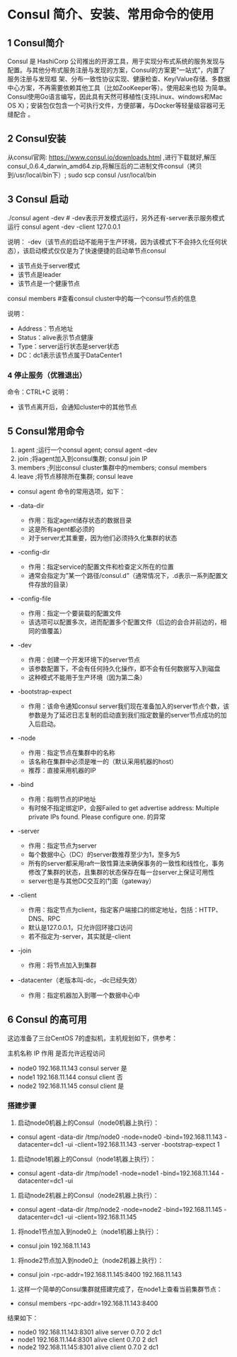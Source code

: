 # Consul 简介、安装、常用命令的使用

## 1 Consul简介

Consul 是 HashiCorp 公司推出的开源工具，用于实现分布式系统的服务发现与配置。与其他分布式服务注册与发现的方案，Consul的方案更“一站式”，内置了服务注册与发现框 架、分布一致性协议实现、健康检查、Key/Value存储、多数据中心方案，不再需要依赖其他工具（比如ZooKeeper等）。使用起来也较 为简单。Consul使用Go语言编写，因此具有天然可移植性(支持Linux、windows和Mac OS X)；安装包仅包含一个可执行文件，方便部署，与Docker等轻量级容器可无缝配合 。

## 2 Consul安装

从consul官网: https://www.consul.io/downloads.html ,进行下载就好,解压consul_0.6.4_darwin_amd64.zip,将解压后的二进制文件consul（拷贝到/usr/local/bin下）; sudo scp consul /usr/local/bin

## 3 Consul 启动

./consul agent -dev              # -dev表示开发模式运行，另外还有-server表示服务模式运行
consul agent -dev -client 127.0.0.1

说明：
-dev（该节点的启动不能用于生产环境，因为该模式下不会持久化任何状态），该启动模式仅仅是为了快速便捷的启动单节点consul
* 该节点处于server模式 
* 该节点是leader 
* 该节点是一个健康节点 

consul members   #查看consul cluster中的每一个consul节点的信息

说明：
* Address：节点地址
* Status：alive表示节点健康
* Type：server运行状态是server状态
* DC：dc1表示该节点属于DataCenter1 

### 4 停止服务（优雅退出）
命令：CTRL+C
说明：
* 该节点离开后，会通知cluster中的其他节点

## 5 Consul常用命令

1. agent	;运行一个consul agent;	consul agent -dev
1. join	;将agent加入到consul集群;	consul join IP
1. members	;列出consul cluster集群中的members;	consul members
1. leave	;将节点移除所在集群;	consul leave

* consul agent 命令的常用选项，如下：

* -data-dir 
   * 作用：指定agent储存状态的数据目录
   * 这是所有agent都必须的
   * 对于server尤其重要，因为他们必须持久化集群的状态
* -config-dir 
   * 作用：指定service的配置文件和检查定义所在的位置
   * 通常会指定为”某一个路径/consul.d”（通常情况下，.d表示一系列配置文件存放的目录）
* -config-file 
   * 作用：指定一个要装载的配置文件
   * 该选项可以配置多次，进而配置多个配置文件（后边的会合并前边的，相同的值覆盖）
* -dev 
   * 作用：创建一个开发环境下的server节点
   * 该参数配置下，不会有任何持久化操作，即不会有任何数据写入到磁盘
   * 这种模式不能用于生产环境（因为第二条）
* -bootstrap-expect 
   * 作用：该命令通知consul server我们现在准备加入的server节点个数，该参数是为了延迟日志复制的启动直到我们指定数量的server节点成功的加入后启动。
* -node 
   * 作用：指定节点在集群中的名称
   * 该名称在集群中必须是唯一的（默认采用机器的host）
   * 推荐：直接采用机器的IP
* -bind 
   * 作用：指明节点的IP地址
   * 有时候不指定绑定IP，会报Failed to get advertise address: Multiple private IPs found. Please configure one. 的异常
* -server 
   * 作用：指定节点为server
   * 每个数据中心（DC）的server数推荐至少为1，至多为5
   * 所有的server都采用raft一致性算法来确保事务的一致性和线性化，事务修改了集群的状态，且集群的状态保存在每一台server上保证可用性
   * server也是与其他DC交互的门面（gateway）
* -client 
   * 作用：指定节点为client，指定客户端接口的绑定地址，包括：HTTP、DNS、RPC
   * 默认是127.0.0.1，只允许回环接口访问
   * 若不指定为-server，其实就是-client
* -join 
   * 作用：将节点加入到集群
* -datacenter（老版本叫-dc，-dc已经失效） 
   * 作用：指定机器加入到哪一个数据中心中

## 6 Consul 的高可用

这边准备了三台CentOS 7的虚拟机，主机规划如下，供参考：

主机名称	IP	作用	是否允许远程访问
* node0	192.168.11.143	consul server	是
* node1	192.168.11.144	consul client	否
* node2	192.168.11.145	consul client	是
### 搭建步骤
1. 启动node0机器上的Consul（node0机器上执行）：
* consul agent -data-dir /tmp/node0 -node=node0 -bind=192.168.11.143 -datacenter=dc1 -ui -client=192.168.11.143 -server -bootstrap-expect 1
1. 启动node1机器上的Consul（node1机器上执行）：
* consul agent -data-dir /tmp/node1 -node=node1 -bind=192.168.11.144 -datacenter=dc1 -ui
1. 启动node2机器上的Consul（node2机器上执行）：
* consul agent -data-dir /tmp/node2 -node=node2 -bind=192.168.11.145 -datacenter=dc1 -ui -client=192.168.11.145
1. 将node1节点加入到node0上（node1机器上执行）：
* consul join 192.168.11.143
1. 将node2节点加入到node0上（node2机器上执行）：
* consul join -rpc-addr=192.168.11.145:8400  192.168.11.143
1. 这样一个简单的Consul集群就搭建完成了，在node1上查看当前集群节点：
* consul members -rpc-addr=192.168.11.143:8400

结果如下：
* node0  192.168.11.143:8301  alive   server  0.7.0   2         dc1
* node1  192.168.11.144:8301  alive   client  0.7.0   2         dc1
* node2  192.168.11.145:8301  alive   client  0.7.0   2         dc1

